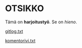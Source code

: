# OTSIKKO

Tämä on **harjoitustyö**. Se on *hieno*.

[gitlog.txt](https://github.com/papirila/ot-harjoitustyo/blob/master/laskarit/viikko1/gitlog.txt) 

[komentorivi.txt](https://github.com/papirila/ot-harjoitustyo/blob/master/laskarit/viikko1/komentorivi.txt)
